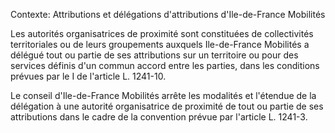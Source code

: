 Contexte: Attributions et délégations d'attributions          d'Ile-de-France Mobilités

Les autorités organisatrices de proximité sont constituées de collectivités territoriales ou de leurs groupements auxquels Ile-de-France Mobilités a délégué tout ou partie de ses attributions sur un territoire ou pour des services définis d'un commun accord entre les parties, dans les conditions prévues par le I de l'article L. 1241-10.

Le conseil d'Ile-de-France Mobilités arrête les modalités et l'étendue de la délégation à une autorité organisatrice de proximité de tout ou partie de ses attributions dans le cadre de la convention prévue par l'article L. 1241-3.